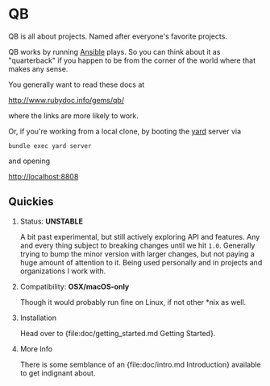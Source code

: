 QB
==============================================================================

QB is all about projects. Named after everyone's favorite projects.

QB works by running [Ansible][] plays. So you can think about it as "quarterback" if you happen to be from the corner of the world where that makes any sense.

You generally want to read these docs at

<http://www.rubydoc.info/gems/qb/>

where the links are more likely to work.

Or, if you're working from a local clone, by booting the [yard][] server via

    bundle exec yard server

and opening

<http://localhost:8808>


<!-- References & Further Reading: -->

[Ansible]: https://www.ansible.com/
[yard]: https://yardoc.org/


Quickies
------------------------------------------------------------------------------

1.  Status: **UNSTABLE**
    
    A bit past experimental, but still actively exploring API and features. Any and every thing subject to breaking changes until we hit `1.0`. Generally trying to bump the minor version with larger changes, but not paying a huge amount of attention to it. Being used personally and in projects and organizations I work with.

2.  Compatibility: **OSX/macOS-only**
    
    Though it would probably run fine on Linux, if not other \*nix as well.

3.  Installation
    
    Head over to {file:doc/getting_started.md Getting Started}.

4.  More Info
    
    There is some semblance of an {file:doc/intro.md Introduction} available to get indignant about.


<!-- References & Further Reading: -->

[Homebrew]: https://brew.sh/

[Ansible Installation]: http://docs.ansible.com/ansible/latest/intro_installation.html

